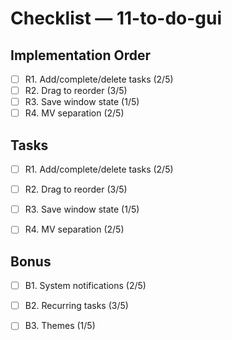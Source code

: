 # Checklist — 11-to-do-gui

## Implementation Order
- [ ] R1. Add/complete/delete tasks (2/5)
- [ ] R2. Drag to reorder (3/5)
- [ ] R3. Save window state (1/5)
- [ ] R4. MV separation (2/5)

## Tasks

- [ ] R1. Add/complete/delete tasks (2/5)

- [ ] R2. Drag to reorder (3/5)

- [ ] R3. Save window state (1/5)

- [ ] R4. MV separation (2/5)

## Bonus

- [ ] B1. System notifications (2/5)

- [ ] B2. Recurring tasks (3/5)

- [ ] B3. Themes (1/5)

